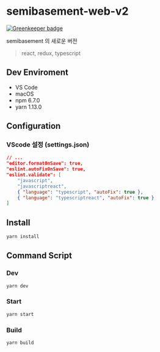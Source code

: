 # semibasement-web-v2

[![Greenkeeper badge](https://badges.greenkeeper.io/YAPP13-4/semibasement-web-v2.svg)](https://greenkeeper.io/)

semibasement 의 새로운 버전

> react, redux, typescript

## Dev Enviroment

- VS Code
- macOS
- npm 6.7.0
- yarn 1.13.0

## Configuration

### VScode 설정 (settings.json)

```json
// ...
"editor.formatOnSave": true,
"eslint.autoFixOnSave": true,
"eslint.validate": [
    "javascript",
    "javascriptreact",
    { "language": "typescript", "autoFix": true },
    { "language": "typescriptreact", "autoFix": true }
]
```

## Install

```sh
yarn install
```

## Command Script

### Dev

```sh
yarn dev
```

### Start

```sh
yarn start
```

### Build

```sh
yarn build
```
